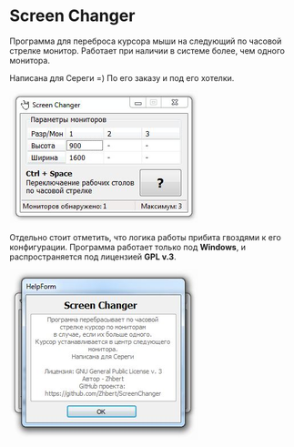 # Screen Changer

Программа для переброса курсора мыши на следующий по часовой стрелке монитор. 
Работает при наличии в системе более, чем одного монитора. 

Написана для Сереги =) По его заказу и под его хотелки.

![Main Window](https://raw.githubusercontent.com/Zhbert/ScreenChanger/master/Screenshots/v.0.0.1%20_%20Main%20Window.JPG "Главное окно")

Отдельно стоит отметить, что логика работы прибита гвоздями к его конфигурации.
Программа работает только под **Windows**, и распространяется под лицензией **GPL v.3**.

![Main Window](https://raw.githubusercontent.com/Zhbert/ScreenChanger/master/Screenshots/v.0.0.1%20_%20Help%20Window.JPG "Главное окно")

